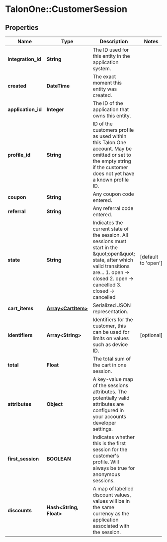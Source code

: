 # TalonOne::CustomerSession

## Properties
Name | Type | Description | Notes
------------ | ------------- | ------------- | -------------
**integration_id** | **String** | The ID used for this entity in the application system. | 
**created** | **DateTime** | The exact moment this entity was created. | 
**application_id** | **Integer** | The ID of the application that owns this entity. | 
**profile_id** | **String** | ID of the customers profile as used within this Talon.One account. May be omitted or set to the empty string if the customer does not yet have a known profile ID. | 
**coupon** | **String** | Any coupon code entered. | 
**referral** | **String** | Any referral code entered. | 
**state** | **String** | Indicates the current state of the session. All sessions must start in the \&quot;open\&quot; state, after which valid transitions are...  1. open -&gt; closed 2. open -&gt; cancelled 3. closed -&gt; cancelled  | [default to &#39;open&#39;]
**cart_items** | [**Array&lt;CartItem&gt;**](CartItem.md) | Serialized JSON representation. | 
**identifiers** | **Array&lt;String&gt;** | Identifiers for the customer, this can be used for limits on values such as device ID. | [optional] 
**total** | **Float** | The total sum of the cart in one session. | 
**attributes** | **Object** | A key-value map of the sessions attributes. The potentially valid attributes are configured in your accounts developer settings.  | 
**first_session** | **BOOLEAN** | Indicates whether this is the first session for the customer&#39;s profile. Will always be true for anonymous sessions. | 
**discounts** | **Hash&lt;String, Float&gt;** | A map of labelled discount values, values will be in the same currency as the application associated with the session. | 


